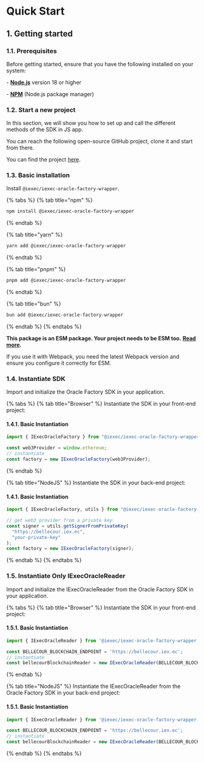 # Quick Start

## 1. Getting started

### **1.1. Prerequisites**

Before getting started, ensure that you have the following installed on your system:

\- [**Node.js**](https://nodejs.org/en/) version 18 or higher

\- [**NPM**](https://docs.npmjs.com/) (Node.js package manager)

### **1.2. Start a new project**

In this section, we will show you how to set up and call the different methods of the SDK in JS app.

You can reach the following open-source GitHub project, clone it and start from there.

You can find the project [here](https://github.com/iExecBlockchainComputing/iexec-oracle-factory-wrapper).

### **1.3. Basic installation**

Install `@iexec/iexec-oracle-factory-wrapper`.

{% tabs %}
{% tab title="npm" %}

```sh
npm install @iexec/iexec-oracle-factory-wrapper
```

{% endtab %}

{% tab title="yarn" %}

```sh
yarn add @iexec/iexec-oracle-factory-wrapper
```

{% endtab %}

{% tab title="pnpm" %}

```sh
pnpm add @iexec/iexec-oracle-factory-wrapper
```

{% endtab %}

{% tab title="bun" %}

```sh
bun add @iexec/iexec-oracle-factory-wrapper
```

{% endtab %}
{% endtabs %}

**This package is an ESM package. Your project needs to be ESM too.** [**Read more**](https://gist.github.com/sindresorhus/a39789f98801d908bbc7ff3ecc99d99c)**.**

If you use it with Webpack, you need the latest Webpack version and ensure you configure it correctly for ESM.

### **1.4. Instantiate SDK**

Import and initialize the Oracle Factory SDK in your application.

{% tabs %}
{% tab title="Browser" %}
Instantiate the SDK in your front-end project:

#### 1.4.1. Basic Instantiation

```javascript
import { IExecOracleFactory } from "@iexec/iexec-oracle-factory-wrapper";

const web3Provider = window.ethereum;
// instantiate
const factory = new IExecOracleFactory(web3Provider);
```

{% endtab %}

{% tab title="NodeJS" %}
Instantiate the SDK in your back-end project:

#### 1.4.1. Basic Instantiation

```javascript
import { IExecOracleFactory, utils } from "@iexec/iexec-oracle-factory-wrapper";

// get web3 provider from a private key
const signer = utils.getSignerFromPrivateKey(
  "https://bellecour.iex.ec",
  "your-private-key"
);
const factory = new IExecOracleFactory(signer);
```

{% endtab %}
{% endtabs %}

### **1.5. Instantiate Only IExecOracleReader**

Import and initialize the IExecOracleReader from the Oracle Factory SDK in your application.

{% tabs %}
{% tab title="Browser" %}
Instantiate the SDK in your front-end project:

#### 1.5.1. Basic Instantiation

```javascript
import { IExecOracleReader } from '@iexec/iexec-oracle-factory-wrapper';

const BELLECOUR_BLOCKCHAIN_ENDPOINT = 'https://bellecour.iex.ec';
// instantiate
const bellecourBlockchainReader = new IExecOracleReader(BELLECOUR_BLOCKCHAIN_ENDPOINT);
```

{% endtab %}

{% tab title="NodeJS" %}
Instantiate the IExecOracleReader from the Oracle Factory SDK in your back-end project:

#### 1.5.1. Basic Instantiation

```javascript
import { IExecOracleReader } from '@iexec/iexec-oracle-factory-wrapper';

const BELLECOUR_BLOCKCHAIN_ENDPOINT = 'https://bellecour.iex.ec';
// instantiate
const bellecourBlockchainReader = new IExecOracleReader(BELLECOUR_BLOCKCHAIN_ENDPOINT);
```

{% endtab %}
{% endtabs %}
